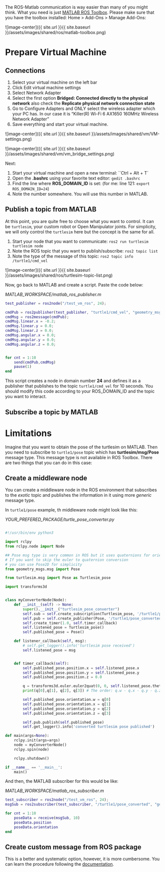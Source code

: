 The ROS-Matlab communication is way easier than many of you might think. What you need is just [MATLAB ROS Toolbox](https://www.mathworks.com/products/ros.html). Please make sure that you have the toolbox installed: Home > Add-Ons > Manage Add-Ons:

![image-center]({{ site.url }}{{ site.baseurl }}/assets/images/shared/ros/matlab-toolbox.png)

# Prepare Virtual Machine

## Connections
1. Select your virtual machine on the left bar
2. Click Edit virtual machine settings
3. Select Network Adapter
4. Select the first option **Bridged: Connected directly to the physical network** also check the **Replicate physical network connection state**
5. Go to Configure Adapters and ONLY select the wireless adapter which your PC has. In our case it is “Killer(R) Wi-Fi 6 AX1650 160MHz Wireless Network Adapter”
6. Save everything and start your virtual machine.

![image-center]({{ site.url }}{{ site.baseurl }}/assets/images/shared/vm/VM-settings.png)

![image-center]({{ site.url }}{{ site.baseurl }}/assets/images/shared/vm/vm_bridge_settings.png)

Next:
1. Start your virtual machine and open a new terminal: ``Ctrl + Alt + T`
2. Open the **.bashrc** using your favorite text editor: `gedit .bashrc`
3. Find the line where **ROS_DOMAIN_ID** is set: (for me: line 121: ``export ROS_DOMAIN_ID=24``)
4. Note the number somewhere. You will use this number in MATLAB.

## Publish a topic from MATLAB
At this point, you are quite free to choose what you want to control. It can be `turtlesim`, your custom robot or Open Manipulator joints. For simplicity, we will only control the `turtlesim` here but the concept is the same for all.

1. Start your node that you want to communicate: `ros2 run turtlesim turtlesim node`
2. Note the ROS topic that you want to publish/subscribe: `ros2 topic list`
3. Note the type of the message of this topic: `ros2 topic info /turtle1/cmd_vel`

![image-center]({{ site.url }}{{ site.baseurl }}/assets/images/shared/ros/turtlesim-topic-list.png)

Now, go back to MATLAB and create a script. Paste the code below:

*MATLAB_WORKSPACE/matlab_ros_publisher.m*
```matlab
test_publisher = ros2node("/test_vm_ros", 24);

cmdPub = ros2publisher(test_publisher, "turtle1/cmd_vel", "geometry_msgs/Twist");
cmdMsg = ros2message(cmdPub);
cmdMsg.linear.x = -0.2;
cmdMsg.linear.y = 0.0;
cmdMsg.linear.z = 0.0;
cmdMsg.angular.x = 0.0;
cmdMsg.angular.y = 0.0;
cmdMsg.angular.z = 0.0;


for cnt = 1:10
    send(cmdPub,cmdMsg)
    pause(1)
end
```

This script creates a node in domain number **24** and defines it as a publisher that publishes to the topic `turtle1/cmd_vel` for 10 seconds. You should modify this code according to your ROS_DOMAIN_ID and the topic you want to interact.

## Subscribe a topic by MATLAB

 

# Limitations
Imagine that you want to obtain the pose of the turtlesim on MATLAB. Then you need to subscribe to `turtle1/pose` topic which has **turtlesim/msg/Pose** message type. This message type is not available in ROS Toolbox. There are two things that you can do in this case:

## Create a middleware node
You can create a middleware node in the ROS environment that subscribes to the *exotic* topic and publishes the information in it using more *generic* message type. 

In `turtle1/pose` example, th middleware node might look like this:

*YOUR_PREFERED_PACKAGE/turtle_pose_converter.py*
```python

#!/usr/bin/env python3

import rclpy
from rclpy.node import Node

## Pose msg type is very common in ROS but it uses quaternions for orientation
# If you want to skip the euler to quaternion conversion
# you can use Pose2D for simplicity
from geometry_msgs.msg import Pose 

from turtlesim.msg import Pose as Turtlesim_pose

import transforms3d


class myConverterNode(Node):
    def __init__(self) -> None:
        super().__init__("turtlesim_pose_converter")
        self.sub = self.create_subscription(Turtlesim_pose, '/turtle1/pose', self.listener_callback, 10)
        self.pub = self.create_publisher(Pose, '/turtle1/pose_converted', 10)
        self.create_timer(1.0, self.timer_callback)
        self.listened_pose = Turtlesim_pose()
        self.published_pose = Pose()

    def listener_callback(self, msg):
        # self.get_logger().info('turtlesim pose received')
        self.listened_pose = msg


    def timer_callback(self):
        self.published_pose.position.x = self.listened_pose.x
        self.published_pose.position.y = self.listened_pose.y
        self.published_pose.position.z = 0.0

        q = transforms3d.euler.euler2quat(0, 0, self.listened_pose.theta, 'rxyz')
        print(q[0],q[1], q[2], q[3]) # The order: q.w - q.x - q.y - q.z

        self.published_pose.orientation.w = q[0]
        self.published_pose.orientation.x = q[1]
        self.published_pose.orientation.y = q[2]
        self.published_pose.orientation.z = q[3]

        self.pub.publish(self.published_pose)
        self.get_logger().info('converted turtlesim pose published')

def main(args=None):
    rclpy.init(args=args)
    node = myConverterNode()
    rclpy.spin(node)

    rclpy.shutdown()

if __name__ == '__main__':
    main()

```

And then, the MATLAB subscriber for this would be like:

*MATLAB_WORKSPACE/matlab_ros_subscriber.m*
```matlab
test_subscriber = ros2node("/test_vm_ros", 24);
msgSub = ros2subscriber(test_subscriber, "/turtle1/pose_converted", "geometry_msgs/Pose");

for cnt = 1:10
    poseData = receive(msgSub, 10)
    poseData.position
    poseData.orientation
end
```


## Create custom message from ROS package
This is a better and systematic option, however, it is more cumbersome. You can learn the procedure following the [documentation](https://www.mathworks.com/help/ros/ug/create-custom-messages-from-ros-package.html).

